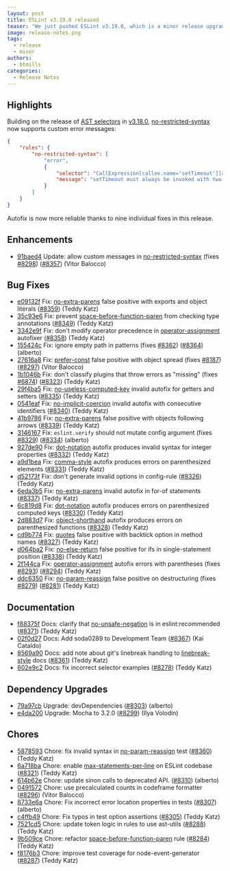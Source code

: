 ```yaml
---
layout: post
title: ESLint v3.19.0 released
teaser: "We just pushed ESLint v3.19.0, which is a minor release upgrade of ESLint. This release adds a new feature and fixes several bugs found in the previous release."
image: release-notes.png
tags:
  - release
  - minor
authors:
  - btmills
categories:
  - Release Notes
---
```


## Highlights

Building on the release of [AST selectors](/docs/developer-guide/selectors) in [v3.18.0](/blog/2017/03/eslint-v3.18.0-released), [no-restricted-syntax](/docs/rules/no-restricted-syntax) now supports custom error messages:

```json
{
    "rules": {
        "no-restricted-syntax": [
            "error",
            {
                "selector": "CallExpression[callee.name='setTimeout'][arguments.length!=2]",
                "message": "setTimeout must always be invoked with two arguments."
            }
        ]
    }
}
```

Autofix is now more reliable thanks to nine individual fixes in this release.

## Enhancements


* [91baed4](https://github.com/eslint/eslint/commit/91baed4) Update: allow custom messages in [no-restricted-syntax](/docs/rules/no-restricted-syntax) (fixes [#8298](https://github.com/eslint/eslint/issues/8298)) ([#8357](https://github.com/eslint/eslint/issues/8357)) (Vitor Balocco)




## Bug Fixes


* [e09132f](https://github.com/eslint/eslint/commit/e09132f) Fix: [no-extra-parens](/docs/rules/no-extra-parens) false positive with exports and object literals ([#8359](https://github.com/eslint/eslint/issues/8359)) (Teddy Katz)
* [35c93e6](https://github.com/eslint/eslint/commit/35c93e6) Fix: prevent [space-before-function-paren](/docs/rules/space-before-function-paren) from checking type annotations ([#8349](https://github.com/eslint/eslint/issues/8349)) (Teddy Katz)
* [3342e9f](https://github.com/eslint/eslint/commit/3342e9f) Fix: don't modify operator precedence in [operator-assignment](/docs/rules/operator-assignment) autofixer ([#8358](https://github.com/eslint/eslint/issues/8358)) (Teddy Katz)
* [155424c](https://github.com/eslint/eslint/commit/155424c) Fix: ignore empty path in patterns (fixes [#8362](https://github.com/eslint/eslint/issues/8362)) ([#8364](https://github.com/eslint/eslint/issues/8364)) (alberto)
* [27616a8](https://github.com/eslint/eslint/commit/27616a8) Fix: [prefer-const](/docs/rules/prefer-const) false positive with object spread (fixes [#8187](https://github.com/eslint/eslint/issues/8187)) ([#8297](https://github.com/eslint/eslint/issues/8297)) (Vitor Balocco)
* [1b1046b](https://github.com/eslint/eslint/commit/1b1046b) Fix: don't classify plugins that throw errors as "missing" (fixes [#6874](https://github.com/eslint/eslint/issues/6874)) ([#8323](https://github.com/eslint/eslint/issues/8323)) (Teddy Katz)
* [29f4ba5](https://github.com/eslint/eslint/commit/29f4ba5) Fix: [no-useless-computed-key](/docs/rules/no-useless-computed-key) invalid autofix for getters and setters ([#8335](https://github.com/eslint/eslint/issues/8335)) (Teddy Katz)
* [0541eaf](https://github.com/eslint/eslint/commit/0541eaf) Fix: [no-implicit-coercion](/docs/rules/no-implicit-coercion) invalid autofix with consecutive identifiers ([#8340](https://github.com/eslint/eslint/issues/8340)) (Teddy Katz)
* [41b9786](https://github.com/eslint/eslint/commit/41b9786) Fix: [no-extra-parens](/docs/rules/no-extra-parens) false positive with objects following arrows ([#8339](https://github.com/eslint/eslint/issues/8339)) (Teddy Katz)
* [3146167](https://github.com/eslint/eslint/commit/3146167) Fix: `eslint.verify` should not mutate config argument (fixes [#8329](https://github.com/eslint/eslint/issues/8329)) ([#8334](https://github.com/eslint/eslint/issues/8334)) (alberto)
* [927de90](https://github.com/eslint/eslint/commit/927de90) Fix: [dot-notation](/docs/rules/dot-notation) autofix produces invalid syntax for integer properties ([#8332](https://github.com/eslint/eslint/issues/8332)) (Teddy Katz)
* [a9d1bea](https://github.com/eslint/eslint/commit/a9d1bea) Fix: [comma-style](/docs/rules/comma-style) autofix produces errors on parenthesized elements ([#8331](https://github.com/eslint/eslint/issues/8331)) (Teddy Katz)
* [d52173f](https://github.com/eslint/eslint/commit/d52173f) Fix: don't generate invalid options in config-rule ([#8326](https://github.com/eslint/eslint/issues/8326)) (Teddy Katz)
* [6eda3b5](https://github.com/eslint/eslint/commit/6eda3b5) Fix: [no-extra-parens](/docs/rules/no-extra-parens) invalid autofix in for-of statements ([#8337](https://github.com/eslint/eslint/issues/8337)) (Teddy Katz)
* [6c819d8](https://github.com/eslint/eslint/commit/6c819d8) Fix: [dot-notation](/docs/rules/dot-notation) autofix produces errors on parenthesized computed keys ([#8330](https://github.com/eslint/eslint/issues/8330)) (Teddy Katz)
* [2d883d7](https://github.com/eslint/eslint/commit/2d883d7) Fix: [object-shorthand](/docs/rules/object-shorthand) autofix produces errors on parenthesized functions ([#8328](https://github.com/eslint/eslint/issues/8328)) (Teddy Katz)
* [cd9b774](https://github.com/eslint/eslint/commit/cd9b774) Fix: [quotes](/docs/rules/quotes) false positive with backtick option in method names ([#8327](https://github.com/eslint/eslint/issues/8327)) (Teddy Katz)
* [d064ba2](https://github.com/eslint/eslint/commit/d064ba2) Fix: [no-else-return](/docs/rules/no-else-return) false positive for ifs in single-statement position ([#8338](https://github.com/eslint/eslint/issues/8338)) (Teddy Katz)
* [2f144ca](https://github.com/eslint/eslint/commit/2f144ca) Fix: [operator-assignment](/docs/rules/operator-assignment) autofix errors with parentheses (fixes [#8293](https://github.com/eslint/eslint/issues/8293)) ([#8294](https://github.com/eslint/eslint/issues/8294)) (Teddy Katz)
* [ddc6350](https://github.com/eslint/eslint/commit/ddc6350) Fix: [no-param-reassign](/docs/rules/no-param-reassign) false positive on destructuring (fixes [#8279](https://github.com/eslint/eslint/issues/8279)) ([#8281](https://github.com/eslint/eslint/issues/8281)) (Teddy Katz)




## Documentation


* [f88375f](https://github.com/eslint/eslint/commit/f88375f) Docs: clarify that [no-unsafe-negation](/docs/rules/no-unsafe-negation) is in eslint:recommended ([#8371](https://github.com/eslint/eslint/issues/8371)) (Teddy Katz)
* [02f0d27](https://github.com/eslint/eslint/commit/02f0d27) Docs: Add soda0289 to Development Team ([#8367](https://github.com/eslint/eslint/issues/8367)) (Kai Cataldo)
* [8569a90](https://github.com/eslint/eslint/commit/8569a90) Docs: add note about git's linebreak handling to [linebreak-style](/docs/rules/linebreak-style) docs ([#8361](https://github.com/eslint/eslint/issues/8361)) (Teddy Katz)
* [602e9c2](https://github.com/eslint/eslint/commit/602e9c2) Docs: fix incorrect selector examples ([#8278](https://github.com/eslint/eslint/issues/8278)) (Teddy Katz)




## Dependency Upgrades


* [79a97cb](https://github.com/eslint/eslint/commit/79a97cb) Upgrade: devDependencies ([#8303](https://github.com/eslint/eslint/issues/8303)) (alberto)
* [e4da200](https://github.com/eslint/eslint/commit/e4da200) Upgrade: Mocha to 3.2.0 ([#8299](https://github.com/eslint/eslint/issues/8299)) (Ilya Volodin)






## Chores


* [5878593](https://github.com/eslint/eslint/commit/5878593) Chore: fix invalid syntax in [no-param-reassign](/docs/rules/no-param-reassign) test ([#8360](https://github.com/eslint/eslint/issues/8360)) (Teddy Katz)
* [6a718ba](https://github.com/eslint/eslint/commit/6a718ba) Chore: enable [max-statements-per-line](/docs/rules/max-statements-per-line) on ESLint codebase ([#8321](https://github.com/eslint/eslint/issues/8321)) (Teddy Katz)
* [614b62e](https://github.com/eslint/eslint/commit/614b62e) Chore: update sinon calls to deprecated API. ([#8310](https://github.com/eslint/eslint/issues/8310)) (alberto)
* [0491572](https://github.com/eslint/eslint/commit/0491572) Chore: use precalculated counts in codeframe formatter ([#8296](https://github.com/eslint/eslint/issues/8296)) (Vitor Balocco)
* [8733e6a](https://github.com/eslint/eslint/commit/8733e6a) Chore: Fix incorrect error location properties in tests ([#8307](https://github.com/eslint/eslint/issues/8307)) (alberto)
* [c4ffb49](https://github.com/eslint/eslint/commit/c4ffb49) Chore: Fix typos in test option assertions ([#8305](https://github.com/eslint/eslint/issues/8305)) (Teddy Katz)
* [7521cd5](https://github.com/eslint/eslint/commit/7521cd5) Chore: update token logic in rules to use ast-utils ([#8288](https://github.com/eslint/eslint/issues/8288)) (Teddy Katz)
* [9b509ce](https://github.com/eslint/eslint/commit/9b509ce) Chore: refactor [space-before-function-paren](/docs/rules/space-before-function-paren) rule ([#8284](https://github.com/eslint/eslint/issues/8284)) (Teddy Katz)
* [f8176b3](https://github.com/eslint/eslint/commit/f8176b3) Chore: improve test coverage for node-event-generator ([#8287](https://github.com/eslint/eslint/issues/8287)) (Teddy Katz)
